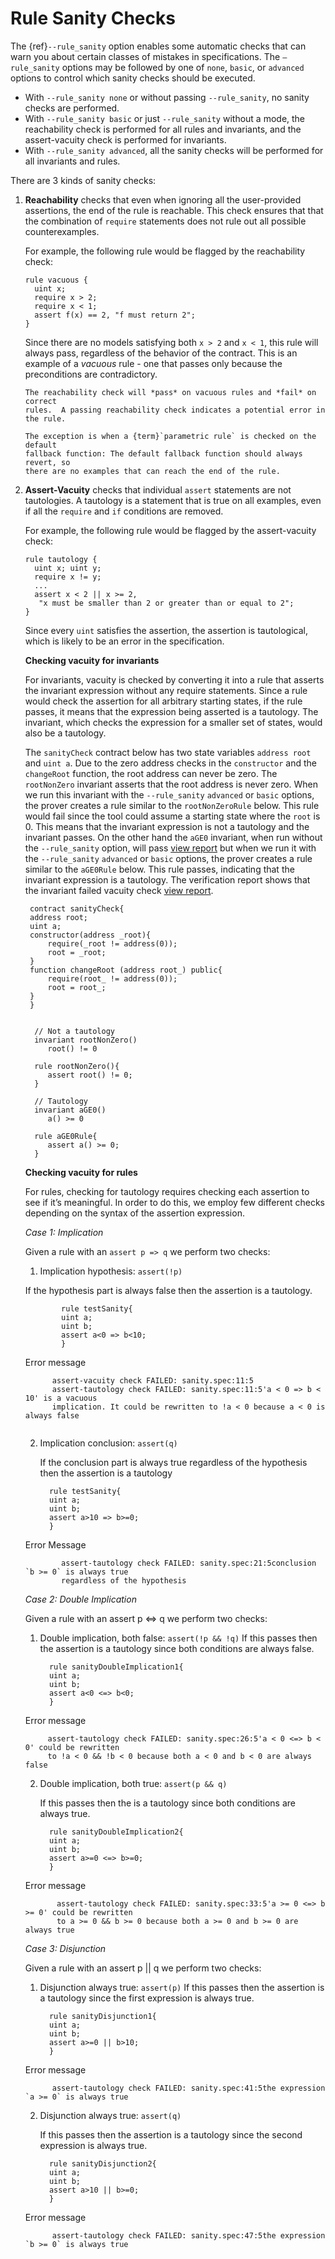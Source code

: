 Rule Sanity Checks
==================

The {ref}`--rule_sanity` option enables some automatic checks that can warn you
about certain classes of mistakes in specifications. The `—rule_sanity` options 
may be followed by one of `none`, `basic`, or `advanced` options to control which sanity checks should be executed.
 * With `--rule_sanity none` or without passing `--rule_sanity`, no sanity checks are performed.
 * With `--rule_sanity basic` or just `--rule_sanity` without a mode, the reachability check is performed for all rules and invariants, and the assert-vacuity check is performed for invariants.
 * With `--rule_sanity advanced`, all the sanity checks will be performed for all invariants and rules.

There are 3 kinds of sanity checks:

1. **Reachability** checks that even when ignoring all the user-provided
   assertions, the end of the rule is reachable. This check ensures that that
   the combination of `require` statements does not rule out all possible
   counterexamples.

   For example, the following rule would be flagged by the reachability check:
   ```cvl
   rule vacuous {
     uint x;
     require x > 2;
     require x < 1;
     assert f(x) == 2, "f must return 2";
   }
   ```
   Since there are no models satisfying both `x > 2` and `x < 1`, this rule
   will always pass, regardless of the behavior of the contract.  This is an
   example of a *vacuous* rule - one that passes only because the preconditions
   are contradictory.

   ```{caution}
   The reachability check will *pass* on vacuous rules and *fail* on correct
   rules.  A passing reachability check indicates a potential error in the rule.
   
   The exception is when a {term}`parametric rule` is checked on the default
   fallback function: The default fallback function should always revert, so
   there are no examples that can reach the end of the rule.
   ```
   
2. **Assert-Vacuity** checks that individual `assert` statements are not
   tautologies.  A tautology is a statement that is true on all examples, even
   if all the `require` and `if` conditions are removed.

   For example, the following rule would be flagged by the assert-vacuity check:
   
   ```cvl
   rule tautology {
     uint x; uint y;
     require x != y;
     ...
     assert x < 2 || x >= 2,
      "x must be smaller than 2 or greater than or equal to 2";
   }
   ```
  
  
   Since every `uint` satisfies the assertion, the assertion is tautological,
   which is likely to be an error in the specification.
   
   **Checking vacuity for invariants**
   
   For invariants, vacuity is checked by converting it into a rule that asserts the invariant expression without any require statements. Since a rule would check the assertion for all arbitrary starting states, if the rule passes, it means that the expression being asserted is a tautology. The invariant, which checks the expression for a smaller set of states, would also be a tautology.
   
   The `sanityCheck` contract below has two state variables `address root` and `uint a`. Due to the zero address checks in the `constructor` and the `changeRoot` function, the root address can never be zero. The `rootNonZero` invariant asserts that the root address is never zero. When we run this invariant with the `--rule_sanity` `advanced` or `basic` options, the prover creates a rule similar to the `rootNonZeroRule` below. This rule would fail since the tool could assume a starting state where the `root` is 0. This means that the invariant expression is not a tautology and the invariant passes. On the other hand the `aGE0` invariant, when run without the `--rule_sanity` option, will pass [view report](https://vaas-stg.certora.com/output/11775/871cf37193c75d27542b/?anonymousKey=dde443c4a806021716e863a454561a6ad1543d2e) but when we run it with the `--rule_sanity` `advanced` or `basic` options, the prover creates a rule similar to the `aGE0Rule` below. This rule passes, indicating that the invariant expression is a tautology. The verification report shows that the invariant failed vacuity check [view report](https://vaas-stg.certora.com/output/11775/4c4cb65f65c75f013c63/?anonymousKey=0b6a843857e6ead8e1bb1f11b984fb6e3e9fb6a8). 

    ```solidity
     contract sanityCheck{
     address root;
     uint a;
     constructor(address _root){
         require(_root != address(0));
         root = _root;
     }
     function changeRoot (address root_) public{
         require(root_ != address(0));
         root = root_;
     }
     }
     ```
   
   
    ```cvl
    
      // Not a tautology
      invariant rootNonZero()
         root() != 0

      rule rootNonZero(){
         assert root() != 0;
      }

      // Tautology
      invariant aGE0()
         a() >= 0

      rule aGE0Rule{
         assert a() >= 0;
      }

    ```
    
    **Checking vacuity for rules**
    
    For rules, checking for tautology requires checking each assertion to see if 
    it’s meaningful. In order to do this, we employ few different checks depending
    on the syntax of the assertion expression.
    
      *Case 1: Implication*
    
      Given a rule with an `assert p => q` we perform two checks:
    
      1. Implication hypothesis: `assert(!p)`
       
      If the hypothesis part is always false then the assertion is a tautology.
      
      ```cvl
              rule testSanity{
              uint a;
              uint b;
              assert a<0 => b<10;
              }
      ```
         
        
      Error message
        
      ```cvl
            assert-vacuity check FAILED: sanity.spec:11:5
            assert-tautology check FAILED: sanity.spec:11:5'a < 0 => b < 10' is a vacuous 
            implication. It could be rewritten to !a < 0 because a < 0 is always false
            
      ```
      
        
    2. Implication conclusion: `assert(q)`
       
       If the conclusion part is always true regardless of the hypothesis then the
       assertion is a tautology
       
        ```cvl
          rule testSanity{
          uint a;
          uint b;
          assert a>10 => b>=0;
          }
        ```
        
      Error Message
        
      ```cvl
              assert-tautology check FAILED: sanity.spec:21:5conclusion `b >= 0` is always true 
              regardless of the hypothesis
      ```
        
   *Case 2: Double Implication*
     
     Given a rule with an assert p <=> q we perform two checks:
     
     1. Double implication, both false: `assert(!p && !q)`
         If this passes then the assertion is a tautology since both conditions are always false.

           ```cvl
             rule sanityDoubleImplication1{
             uint a;
             uint b;
             assert a<0 <=> b<0;
             }
           ```
          
      Error message
           
      ```cvl
           assert-tautology check FAILED: sanity.spec:26:5'a < 0 <=> b < 0' could be rewritten 
           to !a < 0 && !b < 0 because both a < 0 and b < 0 are always false
      ```
           
      2. Double implication, both true: `assert(p && q)`
      
          If this passes then the is a tautology since both conditions are always true.
      
            ```cvl
              rule sanityDoubleImplication2{
              uint a;
              uint b;
              assert a>=0 <=> b>=0;
              }
            ```
           
     Error message
            
     ```cvl
            assert-tautology check FAILED: sanity.spec:33:5'a >= 0 <=> b >= 0' could be rewritten
            to a >= 0 && b >= 0 because both a >= 0 and b >= 0 are always true
     ```
            
   *Case 3: Disjunction*
   
      Given a rule with an assert p || q we perform two checks:
      
      1. Disjunction always true: `assert(p)`
          If this passes then the assertion is a tautology since the first expression is always true.

            ```cvl
              rule sanityDisjunction1{
              uint a;
              uint b;
              assert a>=0 || b>10;
              }
            ```
           
      Error message
            
      ```cvl
            assert-tautology check FAILED: sanity.spec:41:5the expression `a >= 0` is always true
      ```
            
      2. Disjunction always true: `assert(q)`
          
          If this passes then the assertion is a tautology since the second expression is always true.
          
            ```cvl
              rule sanityDisjunction2{
              uint a;
              uint b;
              assert a>10 || b>=0;
              }
            ```
            
      Error message
            
      ```cvl
            assert-tautology check FAILED: sanity.spec:47:5the expression `b >= 0` is always true
      ```

      
       

     
        
        
        
  


